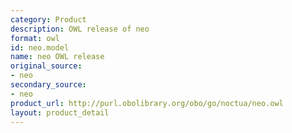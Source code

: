 ```yaml
---
category: Product
description: OWL release of neo
format: owl
id: neo.model
name: neo OWL release
original_source:
- neo
secondary_source:
- neo
product_url: http://purl.obolibrary.org/obo/go/noctua/neo.owl
layout: product_detail
---
```

